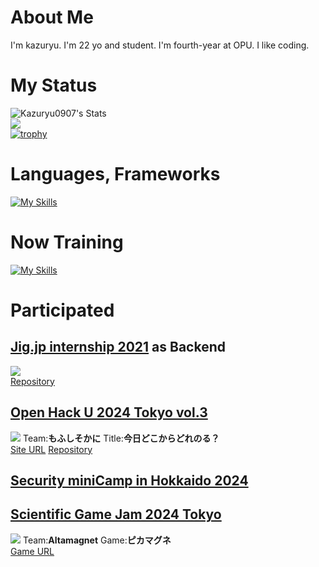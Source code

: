 # About Me
I'm kazuryu. I'm 22 yo and student. I'm fourth-year at OPU. I like coding.

# My Status
![Kazuryu0907's Stats](https://github-readme-stats.vercel.app/api?username=Kazuryu0907&theme=vue&show_icons=true&hide_border=true&count_private=true)  
![](http://github-profile-summary-cards.vercel.app/api/cards/most-commit-language?username=Kazuryu0907&theme=default)  
[![trophy](https://github-profile-trophy.vercel.app/?username=Kazuryu0907)](https://github.com/Kazuryu0907/github-profile-trophy)  

# Languages, Frameworks
[![My Skills](https://skillicons.dev/icons?i=html,css,js,ts,c,cpp,arduino,py,nodejs,deno,react,vue,electron,bootstrap,firebase)](https://skillicons.dev)

# Now Training
[![My Skills](https://skillicons.dev/icons?i=vim,nestjs,nextjs,apollo,prisma,graphql,rust,unity)](https://skillicons.dev)
<!---
Kazuryu0907/Kazuryu0907 is a ✨ special ✨ repository because its `README.md` (this file) appears on your GitHub profile.
You can click the Preview link to take a look at your changes.
--->

# Participated
## [Jig.jp internship 2021](https://fukuno.jig.jp/3309) as Backend
![](https://user-images.githubusercontent.com/44780846/130186001-99c73b15-44a9-48fc-bab7-e86260e0e15d.png)  
[Repository](https://github.com/jigintern/2021-summer-1-a)
## [Open Hack U 2024 Tokyo vol.3](https://hacku.yahoo.co.jp/2024/)
![](https://s.yimg.jp/images/hacku/hacku2024/open/images/addition/open2024_passmarket_tokyo3.png)
Team:**もふしそかに**  Title:**今日どこからどれのる？**  
[Site URL](https://hack-u-2024.vercel.app/) [Repository](https://github.com/Kazuryu0907/HackU_2024)
## [Security miniCamp in Hokkaido 2024](https://www.security-camp.or.jp/minicamp/hokkaido2024.html)
## [Scientific Game Jam 2024 Tokyo](https://jp-minerals.org/scientificgamejam/jp/)
![](https://jp-minerals.org/scientificgamejam/img/header-SGJ-Japan.png)
Team:**Altamagnet**  Game:**ピカマグネ**  
[Game URL](https://kazuryu.itch.io/pika-magne)